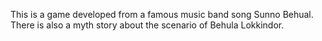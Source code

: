 This is a game developed from a famous music band song Sunno Behual. There is also a myth story about the scenario of Behula Lokkindor.
